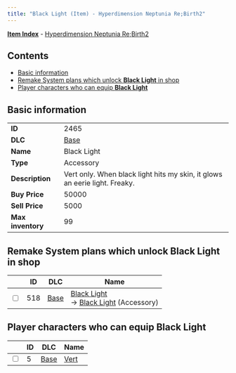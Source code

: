 ```yaml
---
title: "Black Light (Item) - Hyperdimension Neptunia Re;Birth2"
---
```


[**Item Index**](/neptunia/rb2/item/index.html) - [Hyperdimension Neptunia Re;Birth2](/neptunia/rb2)

## Contents

- [Basic information](#basic-information)
- [Remake System plans which unlock **Black Light** in shop](#remake-system-plans-which-unlock-black-light-in-shop)
- [Player characters who can equip **Black Light**](#player-characters-who-can-equip-black-light)

## Basic information

|   |   |
| -- | -- |
| **ID** | 2465 |
| **DLC** | [Base](/neptunia/rb2/dlc/0-base.html) |
| **Name** | Black Light |
| **Type** | Accessory |
| **Description** | Vert only. When black light hits my skin, it glows an eerie light. Freaky. |
| **Buy Price** | 50000 |
| **Sell Price** | 5000 |
| **Max inventory** | 99 |

## Remake System plans which unlock **Black Light** in shop

|    | ID | DLC | Name |
| -- | -- | --- | ---- |
| <input type="checkbox" id="rb2-remake-0-518" class="trackbox" /> | 518 | [Base](/neptunia/rb2/dlc/0-base.html) | [Black Light](/neptunia/rb2/remake/0-518-black-light.html)<br />→ [Black Light](/neptunia/rb2/item/0-2465-black-light.html) (Accessory) |

## Player characters who can equip **Black Light**

|    | ID | DLC | Name |
| -- | -- | --- | ---- |
| <input type="checkbox" id="rb2-player-0-5" class="trackbox" /> | 5 | [Base](/neptunia/rb2/dlc/0-base.html) | [Vert](/neptunia/rb2/player/0-5-vert.html) |